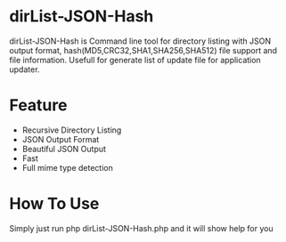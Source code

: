 # dirList-JSON-Hash
dirList-JSON-Hash is Command line tool for directory listing with JSON output format, hash(MD5,CRC32,SHA1,SHA256,SHA512) file support and file information. Usefull for generate list of update file for application updater.

# Feature 
* Recursive Directory Listing
* JSON Output Format
* Beautiful JSON Output
* Fast
* Full mime type detection

# How To Use
Simply just run php dirList-JSON-Hash.php and it will show help for you
